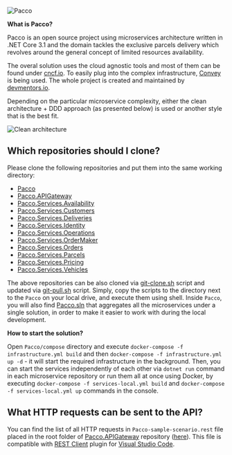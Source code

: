 ![Pacco](https://raw.githubusercontent.com/devmentors/Pacco/master/assets/pacco_logo.png)

**What is Pacco?**

Pacco is an open source project using microservices architecture written in .NET Core 3.1 and the domain tackles the exclusive parcels delivery which revolves around the general concept of limited resources availability. 

The overal solution uses the cloud agnostic tools and most of them can be found under [cncf.io](https://cncf.io). To easily plug into the complex infrastructure, [Convey](https://convey-stack.github.io) is being used. The whole project is created and maintained by [devmentors.io](https://devmentors.io).

Depending on the particular microservice complexity, either the clean architecture + DDD approach (as presented below) is used or another style that is the best fit.

![Clean architecture](https://raw.githubusercontent.com/devmentors/Pacco/master/assets/clean_architecture.png)


**Which repositories should I clone?**
----------------

Please clone the following repositories and put them into the same working directory:

- [Pacco](https://github.com/devmentors/Pacco)
- [Pacco.APIGateway](https://github.com/devmentors/Pacco.APIGateway)
- [Pacco.Services.Availability](https://github.com/devmentors/Pacco.Services.Availability)
- [Pacco.Services.Customers](https://github.com/devmentors/Pacco.Services.Customers)
- [Pacco.Services.Deliveries](https://github.com/devmentors/Pacco.Services.Deliveries)
- [Pacco.Services.Identity](https://github.com/devmentors/Pacco.Services.Identity)
- [Pacco.Services.Operations](https://github.com/devmentors/Pacco.Services.Operations)
- [Pacco.Services.OrderMaker](https://github.com/devmentors/Pacco.Services.OrderMaker)
- [Pacco.Services.Orders](https://github.com/devmentors/Pacco.Services.Orders)
- [Pacco.Services.Parcels](https://github.com/devmentors/Pacco.Services.Parcels)
- [Pacco.Services.Pricing](https://github.com/devmentors/Pacco.Services.Pricing)
- [Pacco.Services.Vehicles](https://github.com/devmentors/Pacco.Services.Vehicles)

The above repositories can be also cloned via [git-clone.sh](https://github.com/devmentors/Pacco/blob/master/scripts/git-clone.sh) script and updated via [git-pull.sh](https://github.com/devmentors/Pacco/blob/master/scripts/git-pull.sh) script. Simply, copy the scripts to the directory next to the `Pacco` on your local drive, and execute them using shell. Inside `Pacco`, you will also find [Pacco.sln](https://github.com/devmentors/Pacco/blob/master/Pacco.sln)  that aggregates all the microservices under a single solution, in order to make it easier to work with during the local development.

**How to start the solution?**

Open `Pacco/compose` directory and execute `docker-compose -f infrastructure.yml build` and then `docker-compose -f infrastructure.yml up -d` - it will start the required infrastructure in the background. Then, you can start the services independently of each other via `dotnet run` command in each microservice repository or run them all at once using Docker, by executing `docker-compose -f services-local.yml build` and `docker-compose -f services-local.yml up` commands in the console.

**What HTTP requests can be sent to the API?**
----------------

You can find the list of all HTTP requests in `Pacco-sample-scenario.rest` file placed in the root folder of [Pacco.APIGateway](https://github.com/devmentors/Pacco.APIGateway) repository ([here](https://github.com/devmentors/Pacco.APIGateway/blob/master/Pacco-sample-scenario.rest)). 
This file is compatible with [REST Client](https://marketplace.visualstudio.com/items?itemName=humao.rest-client) plugin for [Visual Studio Code](https://code.visualstudio.com). 